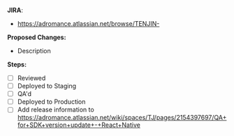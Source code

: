 **JIRA**:

- https://adromance.atlassian.net/browse/TENJIN-

**Proposed Changes:**

- Description

**Steps:**

- [ ] Reviewed
- [ ] Deployed to Staging
- [ ] QA'd
- [ ] Deployed to Production
- [ ] Add release information to https://adromance.atlassian.net/wiki/spaces/TJ/pages/2154397697/QA+for+SDK+version+update+-+React+Native
